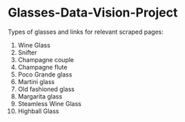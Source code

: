 # Glasses-Data-Vision-Project


Types of glasses and links for relevant scraped pages:
1. Wine Glass 
2. Snifter 
3. Champagne couple 
4. Champagne flute
5. Poco Grande glass 
6. Martini glass
7. Old fashioned glass 
8. Margarita glass
9. Steamless Wine Glass
10. Highball Glass
